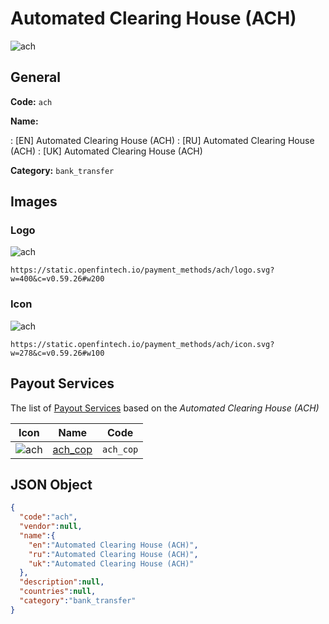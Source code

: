
# Automated Clearing House (ACH) 
![ach](https://static.openfintech.io/payment_methods/ach/logo.svg?w=400&c=v0.59.26#w200)  

## General 
**Code:** `ach` 
 
**Name:** 
 
:	[EN] Automated Clearing House (ACH) 
:	[RU] Automated Clearing House (ACH) 
:	[UK] Automated Clearing House (ACH) 
 
**Category:** `bank_transfer` 
 

## Images 

### Logo 
![ach](https://static.openfintech.io/payment_methods/ach/logo.svg?w=400&c=v0.59.26#w200)  

```
https://static.openfintech.io/payment_methods/ach/logo.svg?w=400&c=v0.59.26#w200
```  

### Icon 
![ach](https://static.openfintech.io/payment_methods/ach/icon.svg?w=278&c=v0.59.26#w100)  

```
https://static.openfintech.io/payment_methods/ach/icon.svg?w=278&c=v0.59.26#w100
```  

## Payout Services 
 
The list of [Payout Services](/payout-services/) based on the _Automated Clearing House (ACH)_ 

|Icon|Name|Code| 
|:---:|:---:|:---:| 
|![ach](https://static.openfintech.io/payout_methods/ach/icon.png?w=278&c=v0.59.26#w40) |[ach_cop](/payout-services/ach_cop/)|`ach_cop`| 
 

## JSON Object 

```json
{
  "code":"ach",
  "vendor":null,
  "name":{
    "en":"Automated Clearing House (ACH)",
    "ru":"Automated Clearing House (ACH)",
    "uk":"Automated Clearing House (ACH)"
  },
  "description":null,
  "countries":null,
  "category":"bank_transfer"
}
```  
